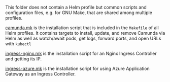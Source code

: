 This folder does not contain a Helm profile but common scripts and configuration files, e.g. for GNU Make,
that are shared among multiple profiles.

[camunda.mk](camunda.mk) is the installation script that is included in the `Makefile` of all Helm profiles.
It contains targets to install, update, and remove Camunda via Helm as well as
watch/await pods, get logs, forward ports, and open URLs with `kubectl`

[ingress-nginx.mk](ingress-nginx.mk) is the installation script for an Nginx Ingress Controller and getting its IP.

[ingress-azure.mk](../azure/ingress/agic/agic.mk) is the installation script for using Azure Application Gateway as an Ingress Controller.
